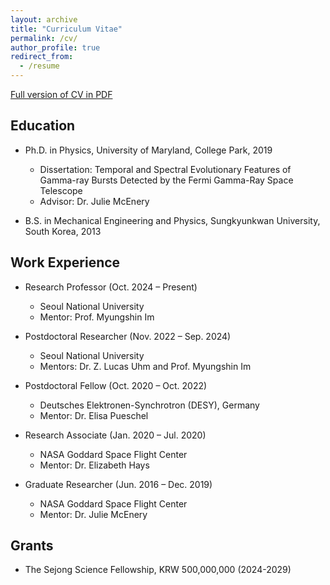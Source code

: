 ```yaml
---
layout: archive
title: "Curriculum Vitae"
permalink: /cv/
author_profile: true
redirect_from:
  - /resume
---
```


[Full version of CV in PDF](/files/CV.pdf)

## Education
* Ph.D. in Physics, University of Maryland, College Park, 2019  
  * Dissertation: Temporal and Spectral Evolutionary Features of Gamma-ray Bursts Detected by the Fermi Gamma-Ray Space Telescope  
  * Advisor: Dr. Julie McEnery  

* B.S. in Mechanical Engineering and Physics, Sungkyunkwan University, South Korea, 2013  

## Work Experience
* Research Professor (Oct. 2024 – Present)  
  * Seoul National University  
  * Mentor: Prof. Myungshin Im  

* Postdoctoral Researcher (Nov. 2022 – Sep. 2024)  
  * Seoul National University  
  * Mentors: Dr. Z. Lucas Uhm and Prof. Myungshin Im  

* Postdoctoral Fellow (Oct. 2020 – Oct. 2022)  
  * Deutsches Elektronen-Synchrotron (DESY), Germany  
  * Mentor: Dr. Elisa Pueschel  

* Research Associate (Jan. 2020 – Jul. 2020)  
  * NASA Goddard Space Flight Center  
  * Mentor: Dr. Elizabeth Hays  

* Graduate Researcher (Jun. 2016 – Dec. 2019)  
  * NASA Goddard Space Flight Center  
  * Mentor: Dr. Julie McEnery

## Grants
* The Sejong Science Fellowship, KRW 500,000,000 (2024-2029)

